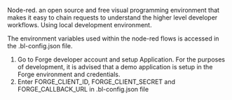 Node-red. an open source and free visual programming environment that makes it easy to chain requests  to understand the higher level developer workflows.
Using local development environment. 

The environment variables used within the node-red flows is accessed in the .bl-config.json file.

1. Go to Forge developer account and setup Application. For the purposes of development, it is advised that a demo application is setup in the Forge environment and credentials.
2. Enter FORGE_CLIENT_ID, FORGE_CLIENT_SECRET and FORGE_CALLBACK_URL in .bl-config.json file

